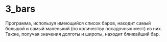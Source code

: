 ﻿# 3_bars


Программа, используя имеющийся список баров, находит самый большой и самый маленький (по количеству посадочных мест) из них. Также, получая значения долготы и широты, находит ближайший бар.